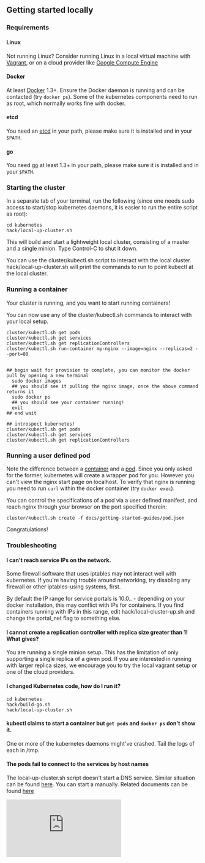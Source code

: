 ## Getting started locally

### Requirements

#### Linux

Not running Linux? Consider running Linux in a local virtual machine with [Vagrant](vagrant.md), or on a cloud provider like [Google Compute Engine](gce.md)

#### Docker

At least [Docker](https://docs.docker.com/installation/#installation)
1.3+. Ensure the Docker daemon is running and can be contacted (try `docker
ps`).  Some of the kubernetes components need to run as root, which normally
works fine with docker.

#### etcd

You need an [etcd](https://github.com/coreos/etcd/releases) in your path, please make sure it is installed and in your ``$PATH``.

#### go

You need [go](https://golang.org/doc/install) at least 1.3+ in your path, please make sure it is installed and in your ``$PATH``.

### Starting the cluster

In a separate tab of your terminal, run the following (since one needs sudo access to start/stop kubernetes daemons, it is easier to run the entire script as root):

```
cd kubernetes
hack/local-up-cluster.sh
```

This will build and start a lightweight local cluster, consisting of a master
and a single minion. Type Control-C to shut it down.

You can use the cluster/kubectl.sh script to interact with the local cluster. hack/local-up-cluster.sh will
print the commands to run to point kubectl at the local cluster.


### Running a container

Your cluster is running, and you want to start running containers!

You can now use any of the cluster/kubectl.sh commands to interact with your local setup.

```
cluster/kubectl.sh get pods
cluster/kubectl.sh get services
cluster/kubectl.sh get replicationControllers
cluster/kubectl.sh run-container my-nginx --image=nginx --replicas=2 --port=80


## begin wait for provision to complete, you can monitor the docker pull by opening a new terminal
  sudo docker images
  ## you should see it pulling the nginx image, once the above command returns it
  sudo docker ps
  ## you should see your container running!
  exit
## end wait

## introspect kubernetes!
cluster/kubectl.sh get pods
cluster/kubectl.sh get services
cluster/kubectl.sh get replicationControllers
```


### Running a user defined pod

Note the difference between a [container](http://docs.k8s.io/containers.md)
and a [pod](http://docs.k8s.io/pods.md). Since you only asked for the former, kubernetes will create a wrapper pod for you.
However you can't view the nginx start page on localhost. To verify that nginx is running you need to run `curl` within the docker container (try `docker exec`).

You can control the specifications of a pod via a user defined manifest, and reach nginx through your browser on the port specified therein:

```
cluster/kubectl.sh create -f docs/getting-started-guides/pod.json
```

Congratulations!

### Troubleshooting

#### I can't reach service IPs on the network.

Some firewall software that uses iptables may not interact well with
kubernetes.  If you're having trouble around networking, try disabling any
firewall or other iptables-using systems, first.

By default the IP range for service portals is 10.0.*.* - depending on your
docker installation, this may conflict with IPs for containers.  If you find
containers running with IPs in this range, edit hack/local-cluster-up.sh and
change the portal_net flag to something else.

#### I cannot create a replication controller with replica size greater than 1!  What gives?

You are running a single minion setup.  This has the limitation of only supporting a single replica of a given pod.  If you are interested in running with larger replica sizes, we encourage you to try the local vagrant setup or one of the cloud providers.

#### I changed Kubernetes code, how do I run it?

```
cd kubernetes
hack/build-go.sh
hack/local-up-cluster.sh
```

#### kubectl claims to start a container but `get pods` and `docker ps` don't show it.

One or more of the kubernetes daemons might've crashed. Tail the logs of each in /tmp.

#### The pods fail to connect to the services by host names
The local-up-cluster.sh script doesn't start a DNS service. Similar situation can be found [here](https://github.com/GoogleCloudPlatform/kubernetes/issues/6667). You can start a manually. Related documents can be found [here](https://github.com/GoogleCloudPlatform/kubernetes/tree/master/cluster/addons/dns#how-do-i-configure-it)


[![Analytics](https://kubernetes-site.appspot.com/UA-36037335-10/GitHub/docs/getting-started-guides/locally.md?pixel)]()
